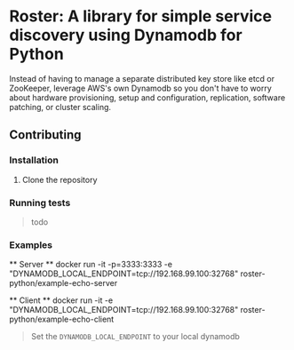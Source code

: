 # Roster: A library for simple service discovery using Dynamodb for Python

Instead of having to manage a separate distributed key store like etcd or ZooKeeper, leverage AWS's own Dynamodb so you don't have to worry about hardware provisioning, setup and configuration, replication, software patching, or cluster scaling.


## Contributing

### Installation

1. Clone the repository

### Running tests

> todo

### Examples

** Server **
    docker run -it -p=3333:3333 -e "DYNAMODB_LOCAL_ENDPOINT=tcp://192.168.99.100:32768" roster-python/example-echo-server

** Client **
    docker run -it -e "DYNAMODB_LOCAL_ENDPOINT=tcp://192.168.99.100:32768" roster-python/example-echo-client

> Set the `DYNAMODB_LOCAL_ENDPOINT` to your local dynamodb 
